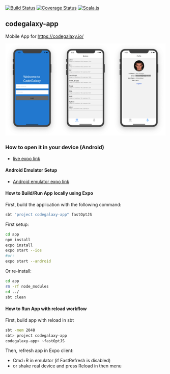 
[![Build Status](https://travis-ci.com/ExplainLabs/codegalaxy-app.svg?branch=master)](https://travis-ci.com/ExplainLabs/codegalaxy-app)
[![Coverage Status](https://coveralls.io/repos/github/ExplainLabs/codegalaxy-app/badge.svg?branch=master)](https://coveralls.io/github/ExplainLabs/codegalaxy-app?branch=master)
[![Scala.js](https://www.scala-js.org/assets/badges/scalajs-0.6.17.svg)](https://www.scala-js.org)

## codegalaxy-app
Mobile App for https://codegalaxy.io/

![Screenshots](docs/images/screenshots.png)

### How to open it in your device (Android)

* [live expo link](https://expo.io/@viktorpodzigun/codegalaxy-app)

#### Android Emulator Setup
* [Android emulator expo link](https://docs.expo.io/workflow/android-studio-emulator/)

#### How to Build/Run App locally using Expo

First, build the application with the following command:
```bash
sbt "project codegalaxy-app" fastOptJS
```

First setup:
```bash
cd app
npm install
expo install
expo start --ios
#or:
expo start --android
```

Or re-install:
```bash
cd app
rm -rf node_modules
cd ../
sbt clean
```

#### How to Run App with reload workflow

First, build app with reload in sbt
```bash
sbt -mem 2048
sbt> project codegalaxy-app
codegalaxy-app> ~fastOptJS
```

Then, refresh app in Expo client:
* Cmd+R in emulator (if FastRefresh is disabled)
* or shake real device and press Reload in then menu

